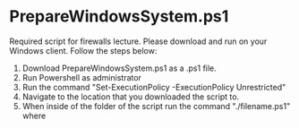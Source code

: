 # PrepareWindowsSystem.ps1
Required script for firewalls lecture. Please download and run on your Windows client. 
Follow the steps below:
  1. Download PrepareWindowsSystem.ps1 as a .ps1 file.
  2. Run Powershell as administrator
  3. Run the command "Set-ExecutionPolicy -ExecutionPolicy Unrestricted"
  4. Navigate to the location that you downloaded the script to.
  5. When inside of the folder of the script run the command "./filename.ps1" where 
